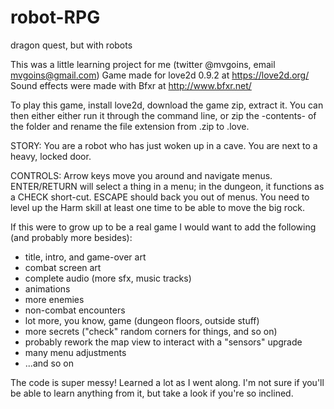 # robot-RPG
dragon quest, but with robots

This was a little learning project for me (twitter @mvgoins, email mvgoins@gmail.com)
Game made for love2d 0.9.2 at https://love2d.org/
Sound effects were made with Bfxr at http://www.bfxr.net/

To play this game, install love2d, download the game zip, extract it. You can then either either run it
through the command line, or zip the -contents- of the folder and rename the file extension from 
.zip to .love.

STORY:
You are a robot who has just woken up in a cave. You are next to a heavy, locked door. 

CONTROLS:
Arrow keys move you around and navigate menus.
ENTER/RETURN will select a thing in a menu; in the dungeon, it functions as a CHECK short-cut.
ESCAPE should back you out of menus.
You need to level up the Harm skill at least one time to be able to move the big rock.

If this were to grow up to be a real game I would want to add the following (and probably more besides):

* title, intro, and game-over art
* combat screen art
* complete audio (more sfx, music tracks)
* animations
* more enemies
* non-combat encounters
* lot more, you know, game (dungeon floors, outside stuff)
* more secrets ("check" random corners for things, and so on)
* probably rework the map view to interact with a "sensors" upgrade
* many menu adjustments
* ...and so on

The code is super messy! Learned a lot as I went along. I'm not sure if you'll be able to learn anything from it,
but take a look if you're so inclined. 
